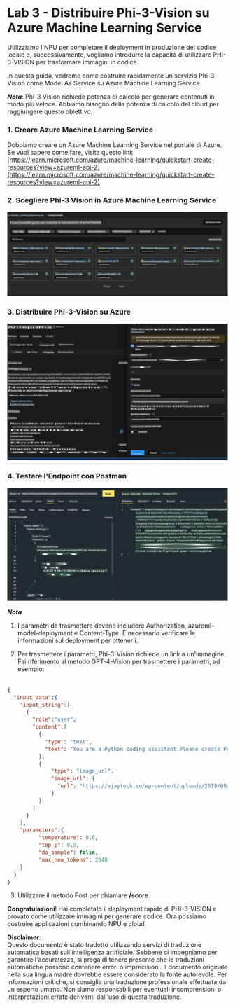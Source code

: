 # **Lab 3 - Distribuire Phi-3-Vision su Azure Machine Learning Service**

Utilizziamo l'NPU per completare il deployment in produzione del codice locale e, successivamente, vogliamo introdurre la capacità di utilizzare PHI-3-VISION per trasformare immagini in codice.

In questa guida, vedremo come costruire rapidamente un servizio Phi-3 Vision come Model As Service su Azure Machine Learning Service.

***Nota***: Phi-3 Vision richiede potenza di calcolo per generare contenuti in modo più veloce. Abbiamo bisogno della potenza di calcolo del cloud per raggiungere questo obiettivo.

### **1. Creare Azure Machine Learning Service**

Dobbiamo creare un Azure Machine Learning Service nel portale di Azure. Se vuoi sapere come fare, visita questo link [https://learn.microsoft.com/azure/machine-learning/quickstart-create-resources?view=azureml-api-2](https://learn.microsoft.com/azure/machine-learning/quickstart-create-resources?view=azureml-api-2)

### **2. Scegliere Phi-3 Vision in Azure Machine Learning Service**

![Catalogo](../../../../../../../../../translated_images/vison_catalog.e04e9e5f2b6ff115fff30e793e54e617da07251c7b192e1a68e6b050917f45aa.it.png)

### **3. Distribuire Phi-3-Vision su Azure**

![Distribuzione](../../../../../../../../../translated_images/vision_deploy.c0582d08b5d49675c643f3bedc04ae106957304f3cd4702406fa08bea80ba213.it.png)

### **4. Testare l'Endpoint con Postman**

![Test](../../../../../../../../../translated_images/vision_test.fb4ff33607077153c7b5dcf37648dc5a9cb550824aeba89963e6b270314fc554.it.png)

***Nota***

1. I parametri da trasmettere devono includere Authorization, azureml-model-deployment e Content-Type. È necessario verificare le informazioni sul deployment per ottenerli.

2. Per trasmettere i parametri, Phi-3-Vision richiede un link a un'immagine. Fai riferimento al metodo GPT-4-Vision per trasmettere i parametri, ad esempio:

```json

{
  "input_data":{
    "input_string":[
      {
        "role":"user",
        "content":[ 
          {
            "type": "text",
            "text": "You are a Python coding assistant.Please create Python code for image "
          },
          {
              "type": "image_url",
              "image_url": {
                "url": "https://ajaytech.co/wp-content/uploads/2019/09/index.png"
              }
          }
        ]
      }
    ],
    "parameters":{
          "temperature": 0.6,
          "top_p": 0.9,
          "do_sample": false,
          "max_new_tokens": 2048
    }
  }
}

```

3. Utilizzare il metodo Post per chiamare **/score**.

**Congratulazioni**! Hai completato il deployment rapido di PHI-3-VISION e provato come utilizzare immagini per generare codice. Ora possiamo costruire applicazioni combinando NPU e cloud.

**Disclaimer**:  
Questo documento è stato tradotto utilizzando servizi di traduzione automatica basati sull'intelligenza artificiale. Sebbene ci impegniamo per garantire l'accuratezza, si prega di tenere presente che le traduzioni automatiche possono contenere errori o imprecisioni. Il documento originale nella sua lingua madre dovrebbe essere considerato la fonte autorevole. Per informazioni critiche, si consiglia una traduzione professionale effettuata da un esperto umano. Non siamo responsabili per eventuali incomprensioni o interpretazioni errate derivanti dall'uso di questa traduzione.